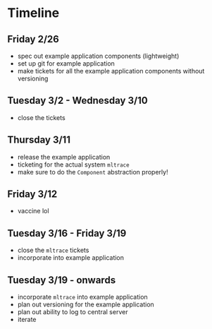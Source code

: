 # Timeline

## Friday 2/26

* spec out example application components (lightweight)
* set up git for example application
* make tickets for all the example application components without versioning

## Tuesday 3/2 - Wednesday 3/10

* close the tickets

## Thursday 3/11

* release the example application
* ticketing for the actual system `mltrace`
* make sure to do the `Component` abstraction properly!

## Friday 3/12

* vaccine lol

## Tuesday 3/16 - Friday 3/19

* close the `mltrace` tickets
* incorporate into example application

## Tuesday 3/19 - onwards

* incorporate `mltrace` into example application
* plan out versioning for the example application
* plan out ability to log to central server
* iterate
